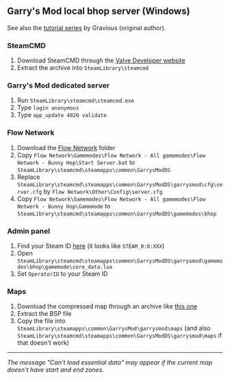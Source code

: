 ## Garry's Mod local bhop server (Windows)

See also the [tutorial series](https://www.youtube.com/playlist?list=PLudurQtb5NjzF0r7hftDz4b-Xcqg2HF6X) by Gravious (original author).

### SteamCMD

1. Download SteamCMD through the [Valve Developer website](https://developer.valvesoftware.com/wiki/SteamCMD#Downloading_SteamCMD)
1. Extract the archive into `SteamLibrary\steamcmd`

### Garry's Mod dedicated server

1. Run `SteamLibrary\steamcmd\steamcmd.exe`
1. Type `login anonymous`
1. Type `app_update 4020 validate`

### Flow Network

1. Download the [Flow Network](https://github.com/matteokeole/gmod-bhop/raw/main/Flow%20Network.zip) folder
1. Copy `Flow Network\Gamemodes\Flow Network - All gamemodes\Flow Network - Bunny Hop\Start Server.bat` to `SteamLibrary\steamcmd\steamapps\common\GarrysModDS`
1. Replace `SteamLibrary\steamcmd\steamapps\common\GarrysModDS\garrysmod\cfg\server.cfg` by `Flow Network\Other\Config\server.cfg`
1. Copy `Flow Network\Gamemodes\Flow Network - All gamemodes\Flow Network - Bunny Hop\Gamemode` to `SteamLibrary\steamcmd\steamapps\common\GarrysModDS\gamemodes\bhop`

### Admin panel

1. Find your Steam ID [here](https://www.steamidfinder.com) (it looks like `STEAM_0:0:XXX`)
1. Open `SteamLibrary\steamcmd\steamapps\common\GarrysModDS\garrysmod\gamemodes\bhop\gamemode\core_data.lua`
1. Set `OperatorID` to your Steam ID

### Maps

1. Download the compressed map through an archive like [this one](https://fastdl.gflclan.com/garrysmod/maps)
1. Extract the BSP file
1. Copy the file into `SteamLibrary\steamapps\common\GarrysMod\garrysmod\maps` (and also `SteamLibrary\steamcmd\steamapps\common\GarrysModDS\garrysmod\maps` if that doesn't work)

***

*The message "Can't load essential data" may appear if the current map doesn't have start and end zones.*